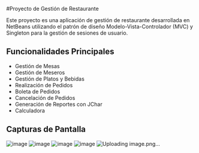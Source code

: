 #Proyecto de Gestión de Restaurante

Este proyecto es una aplicación de gestión de restaurante desarrollada en NetBeans utilizando el patrón de diseño Modelo-Vista-Controlador (MVC) y Singleton para la gestión de sesiones de usuario.

## Funcionalidades Principales
* Gestión de Mesas
* Gestión de Meseros
* Gestión de Platos y Bebidas
* Realización de Pedidos
* Boleta de Pedidos
* Cancelación de Pedidos
* Generación de Reportes con JChar
* Calculadora

## Capturas de Pantalla
![image](https://github.com/Ccanochu/netbeans/assets/63028873/82263fdb-3862-4911-b159-32510922f66f)
![image](https://github.com/Ccanochu/netbeans/assets/63028873/152ff64c-3719-4fd8-8408-71d210f54940)
![image](https://github.com/Ccanochu/netbeans/assets/63028873/26d3d4f4-460a-41c7-b7dc-d06478d6a391)
![image](https://github.com/Ccanochu/netbeans/assets/63028873/2197bb3a-ca17-4b70-995c-cba2907f6238)
![Uploading image.png…]()
